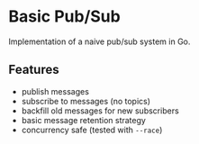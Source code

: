 # Basic Pub/Sub
Implementation of a naive pub/sub system in Go.

## Features
* publish messages
* subscribe to messages (no topics)
* backfill old messages for new subscribers
* basic message retention strategy
* concurrency safe (tested with `--race`)
